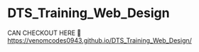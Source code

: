 # DTS_Training_Web_Design
CAN CHECKOUT HERE 🫣
https://venomcodes0943.github.io/DTS_Training_Web_Design/
